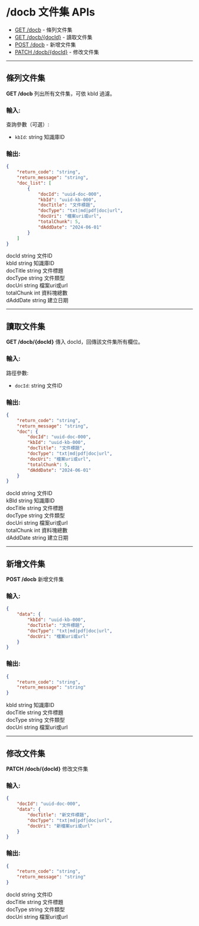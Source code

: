 # /docb 文件集 APIs

* [GET /docb](##條列文件集) - 條列文件集
* [GET /docb/{docId}](##讀取文件集) - 讀取文件集
* [POST /docb](##新增文件集) - 新增文件集
* [PATCH /docb/{docId}](##修改文件集) - 修改文件集

---

## 條列文件集
**GET /docb**
列出所有文件集，可依 kbId 過濾。

### 輸入:
查詢參數（可選）:
- `kbId`: string  知識庫ID

### 輸出:
```json
{
    "return_code": "string",
    "return_message": "string",
    "doc_list": [
        {
            "docId": "uuid-doc-000",
            "kbId": "uuid-kb-000",
            "docTitle": "文件標題",
            "docType": "txt|md|pdf|doc|url",
            "docUri": "檔案uri或url",
            "totalChunk": 5,
            "dAddDate": "2024-06-01"
        }
    ]
}
```
docId      string  文件ID  
kbId      string  知識庫ID  
docTitle   string  文件標題  
docType    string  文件類型  
docUri     string  檔案uri或url  
totalChunk int     資料塊總數  
dAddDate   string  建立日期  

---

## 讀取文件集
**GET /docb/{docId}**
傳入 docId，回傳該文件集所有欄位。

### 輸入:
路徑參數:
- `docId`: string  文件ID

### 輸出:
```json
{
    "return_code": "string",
    "return_message": "string",
    "doc": {
        "docId": "uuid-doc-000",
        "kbId": "uuid-kb-000",
        "docTitle": "文件標題",
        "docType": "txt|md|pdf|doc|url",
        "docUri": "檔案uri或url",
        "totalChunk": 5,
        "dAddDate": "2024-06-01"
    }
}
```
docId      string  文件ID  
kBId      string  知識庫ID  
docTitle   string  文件標題  
docType    string  文件類型  
docUri     string  檔案uri或url  
totalChunk int     資料塊總數  
dAddDate   string  建立日期  

---

## 新增文件集
**POST /docb**
新增文件集

### 輸入:
```json
{
    "data": {
        "kbId": "uuid-kb-000",
        "docTitle": "文件標題",
        "docType": "txt|md|pdf|doc|url",
        "docUri": "檔案uri或url"
    }
}
```
### 輸出:
```json
{
    "return_code": "string",
    "return_message": "string"
}
```
kbId      string  知識庫ID  
docTitle   string  文件標題  
docType    string  文件類型  
docUri     string  檔案uri或url  

---

## 修改文件集
**PATCH /docb/{docId}**
修改文件集

### 輸入:
```json
{
    "docId": "uuid-doc-000",
    "data": {
        "docTitle": "新文件標題",
        "docType": "txt|md|pdf|doc|url",
        "docUri": "新檔案uri或url"
    }
}
```
### 輸出:
```json
{
    "return_code": "string",
    "return_message": "string"
}
```
docId      string  文件ID  
docTitle   string  文件標題  
docType    string  文件類型  
docUri     string  檔案uri或url
